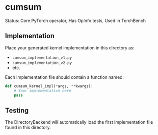 # cumsum

Status: Core PyTorch operator, Has OpInfo tests, Used in TorchBench

## Implementation

Place your generated kernel implementation in this directory as:
- `cumsum_implementation_v1.py`
- `cumsum_implementation_v2.py`
- etc.

Each implementation file should contain a function named:
```python
def cumsum_kernel_impl(*args, **kwargs):
    # Your implementation here
    pass
```

## Testing

The DirectoryBackend will automatically load the first implementation file found in this directory.
